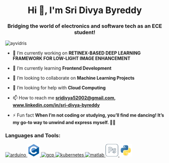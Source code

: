 <h1 align="center">Hi 👋, I'm Sri Divya Byreddy</h1>
<h3 align="center">Bridging the world of electronics and software tech as an ECE student!</h3>

<p align="left"> <img src="https://komarev.com/ghpvc/?username=ayvidris&label=Profile%20views&color=0e75b6&style=flat" alt="ayvidris" /> </p>

- 🔭 I’m currently working on **RETINEX-BASED DEEP LEARNING FRAMEWORK FOR LOW-LIGHT IMAGE ENHANCEMENT**

- 🌱 I’m currently learning **Frontend Development**

- 👯 I’m looking to collaborate on **Machine Learning Projects**

- 🤝 I’m looking for help with **Cloud Computing**

- 📫 How to reach me **sridivya52002@gmail.com, www.linkedin.com/in/sri-divya-byreddy**

- ⚡ Fun fact **When I’m not coding or studying, you’ll find me dancing! It’s my go-to way to unwind and express myself. 💃🎶**


<p align="left">
</p>

<h3 align="left">Languages and Tools:</h3>
<p align="left"> <a href="https://www.arduino.cc/" target="_blank" rel="noreferrer"> <img src="https://cdn.worldvectorlogo.com/logos/arduino-1.svg" alt="arduino" width="40" height="40"/> </a> <a href="https://www.cprogramming.com/" target="_blank" rel="noreferrer"> <img src="https://raw.githubusercontent.com/devicons/devicon/master/icons/c/c-original.svg" alt="c" width="40" height="40"/> </a> <a href="https://cloud.google.com" target="_blank" rel="noreferrer"> <img src="https://www.vectorlogo.zone/logos/google_cloud/google_cloud-icon.svg" alt="gcp" width="40" height="40"/> </a> <a href="https://kubernetes.io" target="_blank" rel="noreferrer"> <img src="https://www.vectorlogo.zone/logos/kubernetes/kubernetes-icon.svg" alt="kubernetes" width="40" height="40"/> </a> <a href="https://www.mathworks.com/" target="_blank" rel="noreferrer"> <img src="https://upload.wikimedia.org/wikipedia/commons/2/21/Matlab_Logo.png" alt="matlab" width="40" height="40"/> </a> <a href="https://www.photoshop.com/en" target="_blank" rel="noreferrer"> <img src="https://raw.githubusercontent.com/devicons/devicon/master/icons/photoshop/photoshop-line.svg" alt="photoshop" width="40" height="40"/> </a> <a href="https://www.python.org" target="_blank" rel="noreferrer"> <img src="https://raw.githubusercontent.com/devicons/devicon/master/icons/python/python-original.svg" alt="python" width="40" height="40"/> </a> </p>


